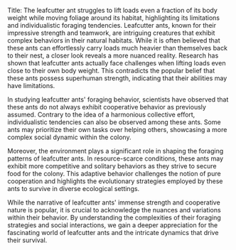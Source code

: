 Title: The leafcutter ant struggles to lift loads even a fraction of its body weight while moving foliage around its habitat, highlighting its limitations and individualistic foraging tendencies.
Leafcutter ants, known for their impressive strength and teamwork, are intriguing creatures that exhibit complex behaviors in their natural habitats. While it is often believed that these ants can effortlessly carry loads much heavier than themselves back to their nest, a closer look reveals a more nuanced reality. Research has shown that leafcutter ants actually face challenges when lifting loads even close to their own body weight. This contradicts the popular belief that these ants possess superhuman strength, indicating that their abilities may have limitations. 

In studying leafcutter ants' foraging behavior, scientists have observed that these ants do not always exhibit cooperative behavior as previously assumed. Contrary to the idea of a harmonious collective effort, individualistic tendencies can also be observed among these ants. Some ants may prioritize their own tasks over helping others, showcasing a more complex social dynamic within the colony.

Moreover, the environment plays a significant role in shaping the foraging patterns of leafcutter ants. In resource-scarce conditions, these ants may exhibit more competitive and solitary behaviors as they strive to secure food for the colony. This adaptive behavior challenges the notion of pure cooperation and highlights the evolutionary strategies employed by these ants to survive in diverse ecological settings.

While the narrative of leafcutter ants' immense strength and cooperative nature is popular, it is crucial to acknowledge the nuances and variations within their behavior. By understanding the complexities of their foraging strategies and social interactions, we gain a deeper appreciation for the fascinating world of leafcutter ants and the intricate dynamics that drive their survival.